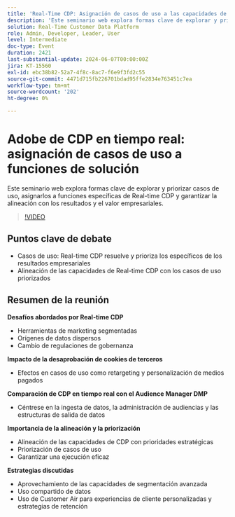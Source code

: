 ```yaml
---
title: 'Real-Time CDP: Asignación de casos de uso a las capacidades de la solución'
description: 'Este seminario web explora formas clave de explorar y priorizar casos de uso, asignarlos a funciones específicas de RTCDP y garantizar la alineación con los resultados y el valor empresariales. Puntos de debate clave: casos de uso que RT-CDP resuelve para los casos de uso priorizados y priorizando los específicos de los resultados empresariales. Alineación de las capacidades de RT-CDP con los casos de uso priorizados'
solution: Real-Time Customer Data Platform
role: Admin, Developer, Leader, User
level: Intermediate
doc-type: Event
duration: 2421
last-substantial-update: 2024-06-07T00:00:00Z
jira: KT-15560
exl-id: ebc38b82-52a7-4f8c-8ac7-f6e9f3fd2c55
source-git-commit: 4471d715fb226701bdad95ffe2834e763451c7ea
workflow-type: tm+mt
source-wordcount: '202'
ht-degree: 0%

---
```


# Adobe de CDP en tiempo real: asignación de casos de uso a funciones de solución

Este seminario web explora formas clave de explorar y priorizar casos de uso, asignarlos a funciones específicas de Real-time CDP y garantizar la alineación con los resultados y el valor empresariales.

>[!VIDEO](https://video.tv.adobe.com/v/3429290/?learn=on)

## Puntos clave de debate

* Casos de uso: Real-time CDP resuelve y prioriza los específicos de los resultados empresariales
* Alineación de las capacidades de Real-time CDP con los casos de uso priorizados

## Resumen de la reunión

**Desafíos abordados por Real-time CDP**

* Herramientas de marketing segmentadas
* Orígenes de datos dispersos
* Cambio de regulaciones de gobernanza

**Impacto de la desaprobación de cookies de terceros**

* Efectos en casos de uso como retargeting y personalización de medios pagados

**Comparación de CDP en tiempo real con el Audience Manager DMP**

* Céntrese en la ingesta de datos, la administración de audiencias y las estructuras de salida de datos

**Importancia de la alineación y la priorización**

* Alineación de las capacidades de CDP con prioridades estratégicas
* Priorización de casos de uso
* Garantizar una ejecución eficaz

**Estrategias discutidas**

* Aprovechamiento de las capacidades de segmentación avanzada
* Uso compartido de datos
* Uso de Customer Air para experiencias de cliente personalizadas y estrategias de retención
